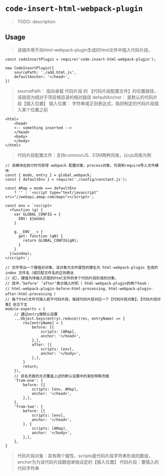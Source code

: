 # `code-insert-html-webpack-plugin`

> TODO: description

## Usage

> 该插件用于向html-webpack-plugin生成的html文件中插入代码片段，
```
const codeInsertPlugin = require('code-insert-html-webpack-plugin');

new CodeInsertPlugin({
    sourcePath: './add.html.js',
    defaultAnchor: '</head>',
})

```
> sourcePath： 指向承载 代码片段 的 【代码片段配置文件】的位置路径，该路径为相对于项目根目录的相对路径
> defaultAnchor： 是默认的代码片段【插入位置】
> 插入位置： 字符串或正则表达式，指将制定的代码片段插入某个位置之前
```
<html>
    <head>
    <-- something inserted -->
    </head>
    <body>
    </body>
</html>

```
> 代码片段配置文件：支持commonJS、ESM两种风格，以cjs风格为例
```
// 该模块在执行时可获得 webpack 配置对象，process对象，可调用require导入文件模块
const { mode, entry } = global.webpack;
const { defaultEnv } = require('./config/constant.js');

const AMap = mode === defaultEnv
    ? '' : `<script type="text/javascript" src="//webapi.amap.com/maps"></script>`;

const env = `<script>
  +function (g) {
    var GLOBAL_CONFIG = {
      ENV: ${mode}
    }

    g.__ENV__ = {
      get: function (gN) {
        return GLOBAL_CONFIG[gN];
      }
    }
  }(window);
</script>`;

// 文件导出一个键值对对象，该对象为文件属性的键名为 html-webpack-plugin 生成的 index 文件名（或匹配文件名的正则表达
// 式），键值为待插入匹配的html文件的多个代码片段形成的对象，
// 其中，’before‘ ’after‘表示插入时机（ html-webpack-plugin的两个hook：
// html-webpack-plugin-before-html-processing、html-webpack-plugin-after-html-processing ）
// 每个html文件可插入若干代码片段，每段代码片段对应一个【代码片段对象】，【代码片段对象】详见下文
module.exports = {
    // 通过entry做默认设置
    ...Object.keys(entry).reduce((res, entryName) => {
        res[entryName] = {
            before: [{
                scripts: [AMap],
                anchor: '</head>',
            },],
            after: [{
                scripts: [env],
                anchor: '</body>',
            },],
        }
        return;
    }),
    // 具名页面的方式覆盖上述的默认设置中的某些特殊页面
    'from-one': {
        before: [{
            scripts: [env, AMap],
            anchor: '</head>',
        },],
    },
    'from-two': {
        before: [{
            scripts: [env],
            anchor: '</head>',
        }, {
            scripts: [AMap],
            anchor: '</body>',
        },],
    },
}

```
> 代码片段对象：具有两个属性，scripts是代码片段字符串形成的数组，anchor为为该代码片段数组单独设定的【插入位置】
> 代码片段：要插入的代码字符串